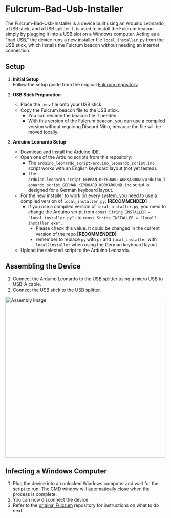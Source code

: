 # Fulcrum-Bad-Usb-Installer

The Fulcrum-Bad-Usb-Installer is a device built using an Arduino Leonardo, a USB stick, and a USB splitter. It is used to install the Fulcrum beacon simply by plugging it into a USB slot on a Windows computer. Acting as a "bad USB," the device runs a new installer file `local_installer.py` from the USB stick, which installs the Fulcrum beacon without needing an internet connection.

## Setup

1. **Initial Setup**  
   Follow the setup guide from the original [Fulcrum repository](https://github.com/MaximDieball/Fulcrum).

2. **USB Stick Preparation**  
   - Place the `.env` file onto your USB stick.
   - Copy the Fulcrum beacon file to the USB stick.
     - You can rename the beacon file if needed.
     - With this version of the Fulcrum beacon, you can use a compiled version without requiring Discord Nitro, because the file will be moved locally.

3. **Arduino Leonardo Setup**
   - Download and install the [Arduino IDE](https://www.arduino.cc/en/software).
   - Open one of the Arduino scripts from this repository:
     - The `arduino_leonardo_script/arduino_leonardo_script.ino` script works with an English keyboard layout (not yet tested).
     - The `arduino_leonardo_script_GERMAN_KEYBOARD_WORKAROUND/arduino_leonardo_script_GERMAN_KEYBOARD_WORKAROUND.ino` script is designed for a German keyboard layout.
   - For the new installer to work on every system, you need to use a compiled version of `local_installer.py`. **[RECOMMENDED]**
     - If you use a compiled version of `local_installer.py`, you need to change the Arduino script from `const String INSTALLER = "local_installer.py";` to `const String INSTALLER = "local?installer.exe";`.
       - Please check this value. It could be changed in the current version of the repo **[RECOMMENDED]**
       - remember to replace ``py`` with ``pz`` and ``local_installer`` with ``local?installer`` when using the German keyboard layout
   - Upload the selected script to the Arduino Leonardo.

## Assembling the Device

1. Connect the Arduino Leonardo to the USB splitter using a micro USB to USB-A cable.
2. Connect the USB stick to the USB splitter.

<img src="[link-to-your-image](https://github.com/user-attachments/assets/e6360389-cb6b-4133-b109-cba060e8c018)" alt="Assembly Image" width="500">

## Infecting a Windows Computer

1. Plug the device into an unlocked Windows computer and wait for the script to run. The CMD window will automatically close when the process is complete.
2. You can now disconnect the device.
3. Refer to the [original Fulcrum](https://github.com/MaximDieball/Fulcrum) repository for instructions on what to do next.
